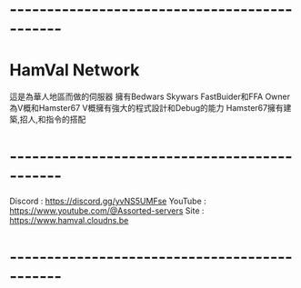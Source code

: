 # ---------------------------------------------
# HamVal Network
這是為華人地區而做的伺服器
擁有Bedwars Skywars FastBuider和FFA
Owner為V概和Hamster67
V概擁有強大的程式設計和Debug的能力
Hamster67擁有建築,招人,和指令的搭配
# ---------------------------------------------
Discord : https://discord.gg/yvNS5UMFse
YouTube : https://www.youtube.com/@Assorted-servers
Site : https://www.hamval.cloudns.be
# ---------------------------------------------
